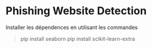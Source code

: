# Phishing Website Detection

Installer les dépendences en utilisant les commandes
> pip install seaborn
> pip install scikit-learn-extra